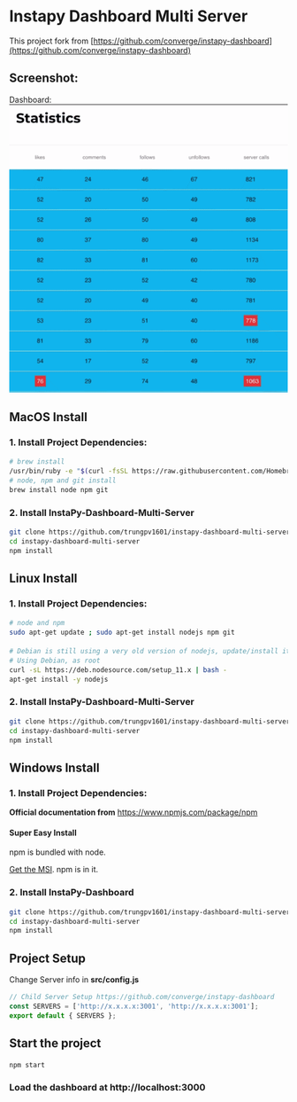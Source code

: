 # Instapy Dashboard Multi Server

This project fork from [https://github.com/converge/instapy-dashboard](https://github.com/converge/instapy-dashboard)

## Screenshot:

Dashboard:
![gif](https://github.com/trungpv1601/instapy-dashboard-multi-server/blob/master/screenshots/dashboard.gif)

## MacOS Install

### 1. Install Project Dependencies:

```bash
# brew install
/usr/bin/ruby -e "$(curl -fsSL https://raw.githubusercontent.com/Homebrew/install/master/install)"
# node, npm and git install
brew install node npm git
```

### 2. Install InstaPy-Dashboard-Multi-Server

```bash
git clone https://github.com/trungpv1601/instapy-dashboard-multi-server.git
cd instapy-dashboard-multi-server
npm install
```

## Linux Install

### 1. Install Project Dependencies:

```bash
# node and npm
sudo apt-get update ; sudo apt-get install nodejs npm git

# Debian is still using a very old version of nodejs, update/install it:
# Using Debian, as root
curl -sL https://deb.nodesource.com/setup_11.x | bash -
apt-get install -y nodejs
```

### 2. Install InstaPy-Dashboard-Multi-Server

```bash
git clone https://github.com/trungpv1601/instapy-dashboard-multi-server.git
cd instapy-dashboard-multi-server
npm install
```

## Windows Install

### 1. Install Project Dependencies:

**Official documentation from** https://www.npmjs.com/package/npm

#### Super Easy Install

npm is bundled with node.

[Get the MSI](https://nodejs.org/en/download/). npm is in it.

### 2. Install InstaPy-Dashboard

```bash
git clone https://github.com/trungpv1601/instapy-dashboard-multi-server.git
cd instapy-dashboard-multi-server
npm install
```

## Project Setup

Change Server info in **src/config.js**

```js
// Child Server Setup https://github.com/converge/instapy-dashboard
const SERVERS = ['http://x.x.x.x:3001', 'http://x.x.x.x:3001'];
export default { SERVERS };
```

## Start the project

```bash
npm start
```

### Load the dashboard at http://localhost:3000
